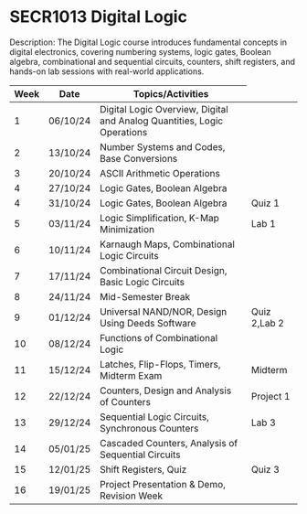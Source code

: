 # SECR1013 Digital Logic
 
Description:
The Digital Logic course introduces fundamental concepts in digital electronics, covering numbering systems, logic gates, Boolean algebra, combinational and sequential circuits, counters, shift registers, and hands-on lab sessions with real-world applications.

<table>
  <thead>
    <tr>
      <th>Week</th>
      <th>Date</th>
      <th>Topics/Activities</th>
    </tr>
  </thead>
  <tbody>
    <tr>
      <td>1</td>
      <td>06/10/24</td>
      <td>Digital Logic Overview, Digital and Analog Quantities, Logic Operations</td>
    </tr>
    <tr>
      <td>2</td>
      <td>13/10/24</td>
      <td>Number Systems and Codes, Base Conversions</td>
    </tr>
    <tr>
      <td>3</td>
      <td>20/10/24</td>
      <td>ASCII Arithmetic Operations</td>
    </tr>
    <tr>
      <td>4</td>
      <td>27/10/24</td>
      <td>Logic Gates, Boolean Algebra</td>
    </tr>
    <tr>
      <td>4</td>
      <td>31/10/24</td>
      <td>Logic Gates, Boolean Algebra</td>
      <td>Quiz 1</td>
    </tr>
    <tr>
      <td>5</td>
      <td>03/11/24</td>
      <td>Logic Simplification, K-Map Minimization</td>
      <td>Lab 1</td>
    </tr>
    <tr>
      <td>6</td>
      <td>10/11/24</td>
      <td>Karnaugh Maps, Combinational Logic Circuits</td>
    </tr>
    <tr>
      <td>7</td>
      <td>17/11/24</td>
      <td>Combinational Circuit Design, Basic Logic Circuits</td>
    </tr>
    <tr>
      <td>8</td>
      <td>24/11/24</td>
      <td>Mid-Semester Break</td>
    </tr>
    <tr>
      <td>9</td>
      <td>01/12/24</td>
      <td>Universal NAND/NOR, Design Using Deeds Software</td>
      <td>Quiz 2,Lab 2</td>
    </tr>
    <tr>
      <td>10</td>
      <td>08/12/24</td>
      <td>Functions of Combinational Logic</td>
    </tr>
    <tr>
      <td>11</td>
      <td>15/12/24</td>
      <td>Latches, Flip-Flops, Timers, Midterm Exam</td>
      <td>Midterm</td>
    </tr>
    <tr>
      <td>12</td>
      <td>22/12/24</td>
      <td>Counters, Design and Analysis of Counters</td>
      <td>Project 1</td>
    </tr>
    <tr>
      <td>13</td>
      <td>29/12/24</td>
      <td>Sequential Logic Circuits, Synchronous Counters</td>
      <td>Lab 3</td>
    </tr>
    <tr>
      <td>14</td>
      <td>05/01/25</td>
      <td>Cascaded Counters, Analysis of Sequential Circuits</td>
    </tr>
    <tr>
      <td>15</td>
      <td>12/01/25</td>
      <td>Shift Registers, Quiz</td>
      <td>Quiz 3</td>
    </tr>
    <tr>
      <td>16</td>
      <td>19/01/25</td>
      <td>Project Presentation & Demo, Revision Week</td>
    </tr>
  </tbody>
</table>
